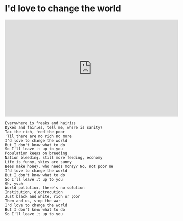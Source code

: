 # I'd love to change the world

<iframe width="560" height="315" src="https://www.youtube.com/embed/zEQNb17BSd0?si=QxE2tukPjxthzV-E" title="YouTube video player" frameborder="0" allow="accelerometer; autoplay; clipboard-write; encrypted-media; gyroscope; picture-in-picture; web-share" referrerpolicy="strict-origin-when-cross-origin" allowfullscreen></iframe>

	Everywhere is freaks and hairies
	Dykes and fairies, tell me, where is sanity?
	Tax the rich, feed the poor
	'Til there are no rich no more
	I'd love to change the world
	But I don't know what to do
	So I'll leave it up to you
	Population keeps on breeding
	Nation bleeding, still more feeding, economy
	Life is funny, skies are sunny
	Bees make honey, who needs money? No, not poor me
	I'd love to change the world
	But I don't know what to do
	So I'll leave it up to you
	Oh, yeah
	World pollution, there's no solution
	Institution, electrocution
	Just black and white, rich or poor
	Them and us, stop the war
	I'd love to change the world
	But I don't know what to do
	So I'll leave it up to you
